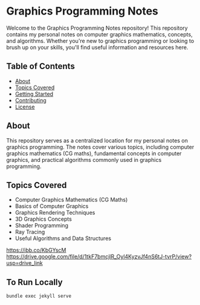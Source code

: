 # Graphics Programming Notes

Welcome to the Graphics Programming Notes repository! This repository contains my personal notes on computer graphics mathematics, concepts, and algorithms. Whether you're new to graphics programming or looking to brush up on your skills, you'll find useful information and resources here.

## Table of Contents

- [About](#about)
- [Topics Covered](#topics-covered)
- [Getting Started](#getting-started)
- [Contributing](#contributing)
- [License](#license)

## About

This repository serves as a centralized location for my personal notes on graphics programming. The notes cover various topics, including computer graphics mathematics (CG maths), fundamental concepts in computer graphics, and practical algorithms commonly used in graphics programming.

## Topics Covered

- Computer Graphics Mathematics (CG Maths)
- Basics of Computer Graphics
- Graphics Rendering Techniques
- 3D Graphics Concepts
- Shader Programming
- Ray Tracing
- Useful Algorithms and Data Structures

https://ibb.co/KbGYscM
https://drive.google.com/file/d/1tkF7bmcjlR_Oyl4KyzvJf4nS6tJ-tvrP/view?usp=drive_link

## To Run Locally

```cpp
bundle exec jekyll serve
```
